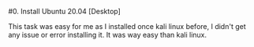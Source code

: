 #0. Install Ubuntu 20.04 [Desktop]

This task was easy for me as I installed once kali linux before, I didn't get any issue or error installing it. It was way easy than kali linux.

